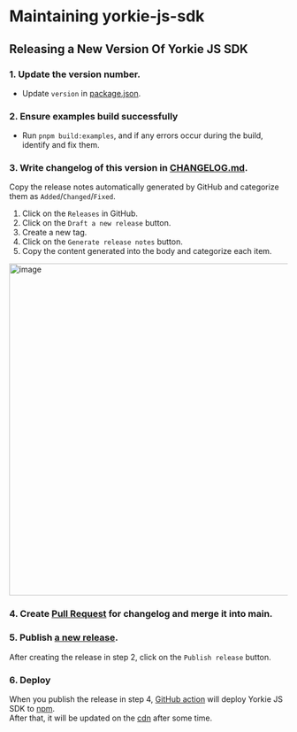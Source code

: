 # Maintaining yorkie-js-sdk

## Releasing a New Version Of Yorkie JS SDK

### 1. Update the version number.

- Update `version` in [package.json](https://github.com/yorkie-team/yorkie-js-sdk/blob/main/package.json#L3).

### 2. Ensure examples build successfully

- Run `pnpm build:examples`, and if any errors occur during the build, identify and fix them.

### 3. Write changelog of this version in [CHANGELOG.md](https://github.com/yorkie-team/yorkie-js-sdk/blob/main/CHANGELOG.md).

Copy the release notes automatically generated by GitHub and categorize them as `Added`/`Changed`/`Fixed`.

1. Click on the `Releases` in GitHub.
2. Click on the `Draft a new release` button.
3. Create a new tag.
4. Click on the `Generate release notes` button.
5. Copy the content generated into the body and categorize each item.

<img width="600" alt="image" src="https://user-images.githubusercontent.com/81357083/233356577-acc1dd33-5ad5-4b51-9f2e-6c771a063ccd.png">

### 4. Create [Pull Request](https://github.com/yorkie-team/yorkie-js-sdk/commits/main/CHANGELOG.md) for changelog and merge it into main.

### 5. Publish [a new release](https://github.com/yorkie-team/yorkie-js-sdk/releases/new).

After creating the release in step 2, click on the `Publish release` button.

### 6. Deploy

When you publish the release in step 4, [GitHub action](https://github.com/yorkie-team/yorkie-js-sdk/blob/main/.github/workflows/npm-publish.yml) will deploy Yorkie JS SDK to [npm](https://www.npmjs.com/package/yorkie-js-sdk).  
After that, it will be updated on the [cdn](https://cdnjs.com/libraries/yorkie-js-sdk) after some time.
